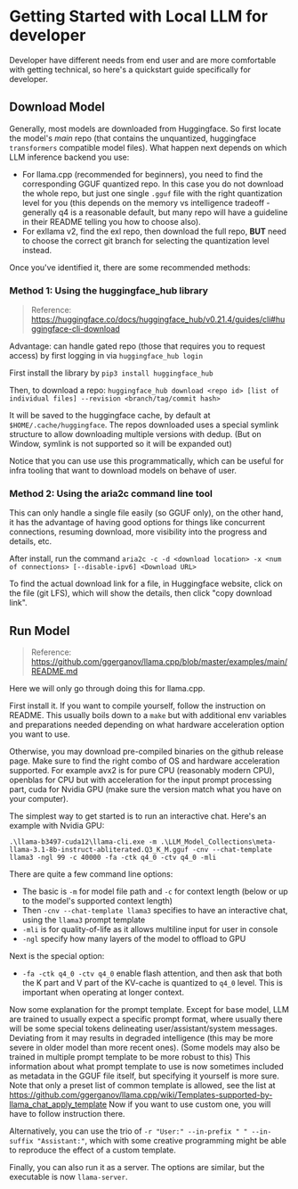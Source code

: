# Getting Started with Local LLM for developer

Developer have different needs from end user and are more comfortable with getting technical, so here's a quickstart guide specifically for developer.

## Download Model

Generally, most models are downloaded from Huggingface. So first locate the model's *main* repo (that contains the unquantized, huggingface `transformers` compatible model files). What happen next depends on which LLM inference backend you use:

- For llama.cpp (recommended for beginners), you need to find the corresponding GGUF quantized repo. In this case you do not download the whole repo, but just one single `.gguf` file with the right quantization level for you (this depends on the memory vs intelligence tradeoff - generally q4 is a reasonable default, but many repo will have a guideline in their README telling you how to choose also).
- For exllama v2, find the exl repo, then download the full repo, **BUT** need to choose the correct git branch for selecting the quantization level instead.

Once you've identified it, there are some recommended methods:

### Method 1: Using the huggingface_hub library

> Reference: https://huggingface.co/docs/huggingface_hub/v0.21.4/guides/cli#huggingface-cli-download

Advantage: can handle gated repo (those that requires you to request access) by first logging in via `huggingface_hub login`

First install the library by `pip3 install huggingface_hub`

Then, to download a repo: `huggingface_hub download <repo id> [list of individual files] --revision <branch/tag/commit hash>`

It will be saved to the huggingface cache, by default at `$HOME/.cache/huggingface`. The repos downloaded uses a special symlink structure to allow downloading multiple versions with dedup. (But on Window, symlink is not supported so it will be expanded out)

Notice that you can use use this programmatically, which can be useful for infra tooling that want to download models on behave of user.

### Method 2: Using the aria2c command line tool

This can only handle a single file easily (so GGUF only), on the other hand, it has the advantage of having good options for things like concurrent connections, resuming download, more visibility into the progress and details, etc.

After install, run the command `aria2c -c -d <download location> -x <num of connections> [--disable-ipv6] <Download URL>`

To find the actual download link for a file, in Huggingface website, click on the file (git LFS), which will show the details, then click "copy download link".

## Run Model

> Reference: https://github.com/ggerganov/llama.cpp/blob/master/examples/main/README.md

Here we will only go through doing this for llama.cpp.

First install it. If you want to compile yourself, follow the instruction on README. This usually boils down to a `make` but with additional env variables and preparations needed depending on what hardware acceleration option you want to use.

Otherwise, you may download pre-compiled binaries on the github release page. Make sure to find the right combo of OS and hardware acceleration supported. For example avx2 is for pure CPU (reasonably modern CPU), openblas for CPU but with acceleration for the input prompt processing part, cuda for Nvidia GPU (make sure the version match what you have on your computer).

The simplest way to get started is to run an interactive chat. Here's an example with Nvidia GPU:

```
.\llama-b3497-cuda12\llama-cli.exe -m .\LLM_Model_Collections\meta-llama-3.1-8b-instruct-abliterated.Q3_K_M.gguf -cnv --chat-template llama3 -ngl 99 -c 40000 -fa -ctk q4_0 -ctv q4_0 -mli
```

There are quite a few command line options:

- The basic is `-m` for model file path and `-c` for context length (below or up to the model's supported context length)
- Then `-cnv --chat-template llama3` specifies to have an interactive chat, using the `llama3` prompt template
- `-mli` is for quality-of-life as it allows multiline input for user in console
- `-ngl` specify how many layers of the model to offload to GPU

Next is the special option:
- `-fa -ctk q4_0 -ctv q4_0` enable flash attention, and then ask that both the K part and V part of the KV-cache is quantized to `q4_0` level. This is important when operating at longer context.

Now some explanation for the prompt template. Except for base model, LLM are trained to usually expect a specific prompt format, where usually there will be some special tokens delineating user/assistant/system messages. Deviating from it may results in degraded intelligence (this may be more severe in older model than more recent ones). (Some models may also be trained in multiple prompt template to be more robust to this) This information about what prompt template to use is now sometimes included as metadata in the GGUF file itself, but specifying it yourself is more sure. Note that only a preset list of common template is allowed, see the list at https://github.com/ggerganov/llama.cpp/wiki/Templates-supported-by-llama_chat_apply_template Now if you want to use custom one, you will have to follow instruction there.

Alternatively, you can use the trio of `-r "User:" --in-prefix " " --in-suffix "Assistant:"`, which with some creative programming might be able to reproduce the effect of a custom template.

Finally, you can also run it as a server. The options are similar, but the executable is now `llama-server`.
